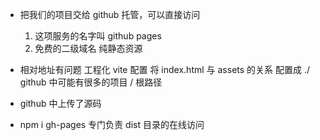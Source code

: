 - 把我们的项目交给 github 托管，可以直接访问
    1. 这项服务的名字叫 github pages
    2. 免费的二级域名
        纯静态资源

- 相对地址有问题
    工程化 vite 配置 将 index.html 与 assets 的关系
    配置成 ./
    github 中可能有很多的项目
    / 根路径

- github 中上传了源码

- npm i gh-pages
    专门负责 dist 目录的在线访问